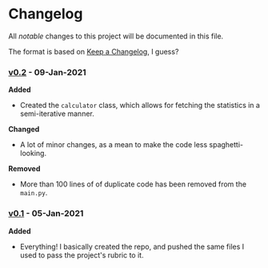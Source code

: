 # Changelog
All *notable* changes to this project will be documented in this file.

The format is based on [Keep a Changelog](https://keepachangelog.com/en/1.0.0/), I guess?

### [v0.2] - 09-Jan-2021
**Added**
- Created the `calculator` class, which allows for fetching the statistics in a semi-iterative manner.

**Changed**
- A lot of minor changes, as a mean to make the code less spaghetti-looking.

**Removed**
- More than 100 lines of of duplicate code has been removed from the `main.py`.

### [v0.1] - 05-Jan-2021
**Added**
- Everything! I basically created the repo, and pushed the same files I
used to pass the project's rubric to it.

[v0.2]: https://github.com/shokry1337/Exploring_US_Bikeshare_Dataset/commit/8606c9f4fca080ac76e2fa3f88aa3a324706e681?diff=split
[v0.1]: https://github.com/shokry1337/Exploring_US_Bikeshare_Dataset/commit/773b5ffaaefca75f41503a5540f546606878e6bc
